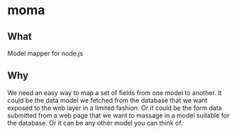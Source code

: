 moma
===

What
---

Model mapper for node.js

Why
---
We need an easy way to map a set of fields from one model to another. It could be the data model we fetched from the database that we want exposed to the web layer in a limited fashion. Or it could be the form data submitted from a web page that we want to massage in a model suitable for the database. Or it can be any other model you can think of.


